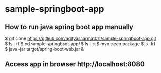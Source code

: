 # sample-springboot-app

## How to run java spring boot app manually 

$ git clone https://github.com/adityasharma1011/sample-springboot-app.git 
$ ls -lrt 
$ cd sample-springboot-app/ 
$ ls -lrt 
$ mvn clean package 
$ ls -lrt 
$ java -jar target/spring-boot-web.jar & 


## Access app in browser http://localhost:8080 
